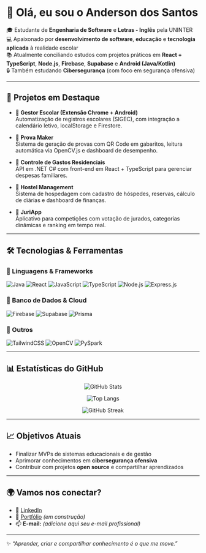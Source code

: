 # 👋 Olá, eu sou o Anderson dos Santos  

🎓 Estudante de **Engenharia de Software** e **Letras - Inglês** pela UNINTER  
💻 Apaixonado por **desenvolvimento de software**, **educação** e **tecnologia aplicada** à realidade escolar  
📚 Atualmente conciliando estudos com projetos práticos em **React + TypeScript**, **Node.js**, **Firebase**, **Supabase** e **Android (Java/Kotlin)**  
🔒 Também estudando **Cibersegurança** (com foco em segurança ofensiva)  

---

## 🚀 Projetos em Destaque

- 📌 **Gestor Escolar (Extensão Chrome + Android)**  
  Automatização de registros escolares (SIGEC), com integração a calendário letivo, localStorage e Firestore.

- 📌 **Prova Maker**  
  Sistema de geração de provas com QR Code em gabaritos, leitura automática via OpenCV.js e dashboard de desempenho.

- 📌 **Controle de Gastos Residenciais**  
  API em .NET C# com front-end em React + TypeScript para gerenciar despesas familiares.

- 📌 **Hostel Management**  
  Sistema de hospedagem com cadastro de hóspedes, reservas, cálculo de diárias e dashboard de finanças.

- 📌 **JuriApp**  
  Aplicativo para competições com votação de jurados, categorias dinâmicas e ranking em tempo real.

---

## 🛠️ Tecnologias & Ferramentas

### 🔹 Linguagens & Frameworks
![Java](https://img.shields.io/badge/Java-ED8B00?style=for-the-badge&logo=java&logoColor=white) 
![React](https://img.shields.io/badge/React-20232A?style=for-the-badge&logo=react&logoColor=61DAFB)
![JavaScript](https://img.shields.io/badge/JavaScript-F7DF1E?style=for-the-badge&logo=javascript&logoColor=black) 
![TypeScript](https://img.shields.io/badge/TypeScript-007ACC?style=for-the-badge&logo=typescript&logoColor=white)
![Node.js](https://img.shields.io/badge/Node.js-43853D?style=for-the-badge&logo=node.js&logoColor=white)
![Express.js](https://img.shields.io/badge/Express.js-404D59?style=for-the-badge&logo=express&logoColor=white)


### 🔹 Banco de Dados & Cloud
![Firebase](https://img.shields.io/badge/Firebase-FFCA28?style=for-the-badge&logo=firebase&logoColor=black)
![Supabase](https://img.shields.io/badge/Supabase-3ECF8E?style=for-the-badge&logo=supabase&logoColor=white)
![Prisma](https://img.shields.io/badge/Prisma-2D3748?style=for-the-badge&logo=prisma&logoColor=white)

### 🔹 Outros
![TailwindCSS](https://img.shields.io/badge/TailwindCSS-38B2AC?style=for-the-badge&logo=tailwind-css&logoColor=white)
![OpenCV](https://img.shields.io/badge/OpenCV-27338e?style=for-the-badge&logo=opencv&logoColor=white)
![PySpark](https://img.shields.io/badge/PySpark-E25A1C?style=for-the-badge&logo=apachespark&logoColor=white)

---

## 📊 Estatísticas do GitHub

<div align="center">

![GitHub Stats](https://github-readme-stats.vercel.app/api?username=AndersonSantos12&show_icons=true&theme=tokyonight&hide_border=true)  

![Top Langs](https://github-readme-stats.vercel.app/api/top-langs/?username=AndersonSantos12&layout=compact&theme=tokyonight&hide_border=true)  

![GitHub Streak](https://streak-stats.demolab.com/?user=AndersonSantos12&theme=tokyonight&hide_border=true)

</div>

---

## 📈 Objetivos Atuais

- Finalizar MVPs de sistemas educacionais e de gestão  
- Aprimorar conhecimentos em **cibersegurança ofensiva**  
- Contribuir com projetos **open source** e compartilhar aprendizados  

---

## 🌍 Vamos nos conectar?

- 💼 [LinkedIn](https://www.linkedin.com/in/anderson-santos-sf/)  
- 📝 [Portfólio](#) *(em construção)*  
- 📫 **E-mail:** *(adicione aqui seu e-mail profissional)*  

---

✨ *“Aprender, criar e compartilhar conhecimento é o que me move.”*  
